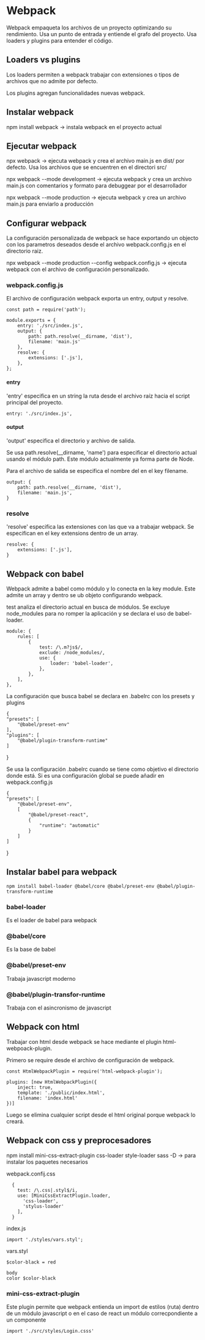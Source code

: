 # Webpack

Webpack empaqueta los archivos de un proyecto optimizando su rendimiento. Usa un punto de entrada y entiende el grafo del proyecto. Usa loaders y plugins para entender el código.

## Loaders vs plugins

Los loaders permiten a webpack trabajar con extensiones o tipos de archivos que no admite por defecto.

Los plugins agregan funcionalidades nuevas webpack.

## Instalar webpack

npm install webpack -> instala webpack en el proyecto actual

## Ejecutar webpack

npx webpack -> ejecuta webpack y crea el archivo main.js en dist/ por defecto. Usa los archivos que se encuentren en el directori src/

npx webpack --mode development -> ejecuta webpack y crea un archivo main.js con comentarios y formato para debuggear por el desarrollador

npx webpack --mode production -> ejecuta webpack y crea un archivo main.js para enviarlo a producción

## Configurar webpack

La configuración personalizada de webpack se hace exportando un objecto con los parametros deseados desde el archivo webpack.config.js en el directorio raiz.

npx webpack --mode production --config webpack.config.js -> ejecuta webpack con el archivo de configuración personalizado.

### webpack.config.js

El archivo de configuración webpack exporta un entry, output y resolve.

    const path = require('path');

    module.exports = {
        entry: './src/index.js',
        output: {
            path: path.resolve(__dirname, 'dist'),
            filename: 'main.js'
        },
        resolve: {
            extensions: ['.js'],
        },
    };

#### entry

'entry' especifica en un string la ruta desde el archivo raíz hacia el script principal del proyecto.

    entry: './src/index.js',

#### output

'output' especifica el directorio y archivo de salida.

Se usa path.resolve(\_\_dirname, 'name') para especificar el directorio actual usando el módulo path. Este módulo actualmente ya forma parte de Node.

Para el archivo de salida se especifica el nombre del en el key filename.

    output: {
        path: path.resolve(__dirname, 'dist'),
        filename: 'main.js',
    }

### resolve

'resolve' especifica las extensiones con las que va a trabajar webpack. Se especifican en el key extensions dentro de un array.

    resolve: {
        extensions: ['.js'],
    }

## Webpack con babel

Webpack admite a babel como módulo y lo conecta en la key module. Este admite un array y dentro se ub objeto configurando webpack.

test analiza el directorio actual en busca de módulos. Se excluye node_modules para no romper la aplicación y se declara el uso de babel-loader.

    module: {
    	rules: [
    		{
    			test: /\.m?js$/,
    			exclude: /node_modules/,
    			use: {
    				loader: 'babel-loader',
    			},
    		},
    	],
    },

La configuración que busca babel se declara en .babelrc con los presets y plugins

    {
    "presets": [
        "@babel/preset-env"
    ],
    "plugins": [
        "@babel/plugin-transform-runtime"
    ]

}

Se usa la configuración .babelrc cuando se tiene como objetivo el directorio donde está. Si es una configuración global se puede añadir en webpack.config.js

    {
    "presets": [
        "@babel/preset-env",
        [
            "@babel/preset-react",
            {
                "runtime": "automatic"
            }
        ]
    ]

}

## Instalar babel para webpack

    npm install babel-loader @babel/core @babel/preset-env @babel/plugin-transform-runtime

### babel-loader

Es el loader de babel para webpack

### @babel/core

Es la base de babel

### @babel/preset-env

Trabaja javascript moderno

### @babel/plugin-transfor-runtime

Trabaja con el asincronismo de javascript

## Webpack con html

Trabajar con html desde webpack se hace mediante el plugin html-webpoack-plugin.

Primero se require desde el archivo de configuración de webpack.

    const HtmlWebpackPlugin = require('html-webpack-plugin');

    plugins: [new HtmlWebpackPlugin({
        inject: true,
        template: './public/index.html',
        filename: 'index.html'
    })]

Luego se elimina cualquier script desde el html original porque webpack lo creará.

## Webpack con css y preprocesadores

 npm install mini-css-extract-plugin css-loader style-loader sass -D -> para instalar los paquetes necesarios

webpack.confij.css

      {
        test: /\.css|.styl$/i,
        use: [MiniCssExtractPlugin.loader,
          'css-loader',
          'stylus-loader'
        ],
      }

index.js

    import './styles/vars.styl';

vars.styl

    $color-black = red

    body
    color $color-black

### mini-css-extract-plugin
Este plugin permite que webpack entienda un import de estilos (ruta) dentro de un módulo javascript o en el caso de react un módulo correcpondiente a un componente

    import './src/styles/Login.csss'